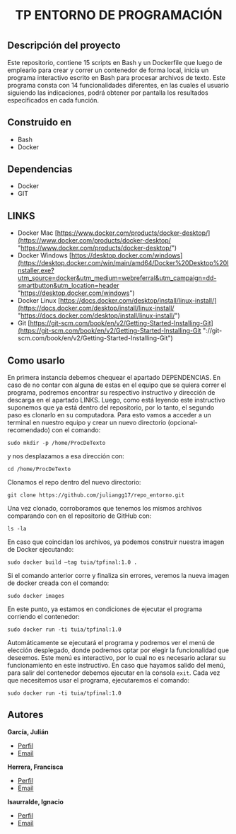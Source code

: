 ﻿<h1 align="center">TP ENTORNO DE PROGRAMACIÓN</h1>
<h1 align="center"></h1>


## Descripción del proyecto


Este repositorio, contiene 15 scripts en Bash y un Dockerfile que luego de emplearlo para crear y correr un contenedor de forma local, inicia un programa interactivo escrito en Bash para procesar archivos de texto. Este programa consta con 14 funcionalidades diferentes, en las cuales el usuario siguiendo las indicaciones, podrá obtener por pantalla los resultados especificados en cada función.




## Construido en


- Bash
- Docker


## Dependencias


- Docker
- GIT


## LINKS


- Docker Mac
[https://www.docker.com/products/docker-desktop/](https://www.docker.com/products/docker-desktop/ "https://www.docker.com/products/docker-desktop/")
- Docker Windows
[https://desktop.docker.com/windows](https://desktop.docker.com/win/main/amd64/Docker%20Desktop%20Installer.exe?utm_source=docker&utm_medium=webreferral&utm_campaign=dd-smartbutton&utm_location=header "https://desktop.docker.com/windows")
- Docker Linux 
[https://docs.docker.com/desktop/install/linux-install/](https://docs.docker.com/desktop/install/linux-install/ "https://docs.docker.com/desktop/install/linux-install/")
- Git
[https://git-scm.com/book/en/v2/Getting-Started-Installing-Git](https://git-scm.com/book/en/v2/Getting-Started-Installing-Git "://git-scm.com/book/en/v2/Getting-Started-Installing-Git")


## Como usarlo


En primera instancia debemos chequear el apartado DEPENDENCIAS. En caso de no contar con alguna de estas en el equipo que se quiera correr el programa, podremos encontrar su respectivo instructivo y dirección de descarga en el apartado LINKS.
Luego, como está leyendo este instructivo suponemos que ya está dentro del repositorio, por lo tanto, el segundo paso es clonarlo en su computadora. Para esto vamos a acceder a un terminal en nuestro equipo y crear un nuevo directorio (opcional-recomendado) con el comando:


 `sudo mkdir -p /home/ProcDeTexto` 
 
 
y nos desplazamos a esa dirección con:
 
` cd /home/ProcDeTexto
` 
 
Clonamos el repo dentro del nuevo directorio:
 
`git clone https://github.com/juliangg17/repo_entorno.git
` 
 
Una vez clonado, corroboramos que tenemos los mismos archivos comparando con en el repositorio de GitHub con:
 
`ls -la`
 
En caso que coincidan los archivos, ya podemos construir nuestra imagen de Docker ejecutando:
 
`sudo docker build –tag tuia/tpfinal:1.0 .`
 
Si el comando anterior corre y finaliza sin errores, veremos la nueva imagen de docker creada con el comando:
 
`sudo docker images`
 
 
En este punto, ya estamos en condiciones de ejecutar el programa corriendo el contenedor:
 
`sudo docker run -ti tuia/tpfinal:1.0 `


Automáticamente se ejecutará el programa y podremos ver el menú de elección desplegado, donde podremos optar por elegir la funcionalidad que deseemos. Este menú es interactivo, por lo cual no es necesario aclarar su funcionamiento en este instructivo.
En caso que hayamos salido del menú, para salir del contenedor debemos ejecutar en la consola `exit`. 
Cada vez que necesitemos usar el programa, ejecutaremos el comando:
 
`sudo docker run -ti tuia/tpfinal:1.0 `


## Autores
 
**García, Julián**
- [Perfil](https://github.com/juliangg17 "Julián García")
- [Email](mailto:juliangg17@gmail.com?)
 
**Herrera, Francisca**
- [Perfil](https://github.com/FranciscaHerr "Francisca Herrera")
- [Email](mailto:herrerafrancisca952@gmail.com?)
 
**Isaurralde, Ignacio**
- [Perfil](https://github.com/iisaurralde "Ignacio Isaurralde")
- [Email](mailto:iisaurralde13@gmail.com?)